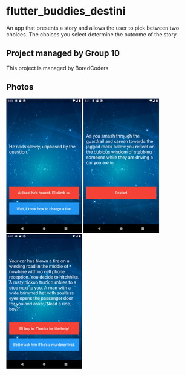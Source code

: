 # flutter_buddies_destini

An app that presents a story and allows the user to pick between two choices. The choices you select determine the outcome of the story.

## Project managed by Group 10

This project is managed by BoredCoders. 

## Photos

<p float="left">
  <img src="destini1.png" width="200">
  <img src="destini2.png" width="200">
  <img src="destini3.png" width="200">
</p>
